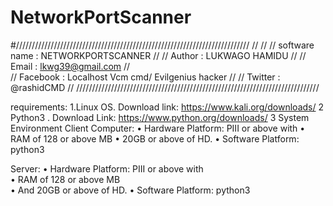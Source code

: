 
# NetworkPortScanner
#//////////////////////////////////////////////////////////////////////////
//                                                                         //
//      software name    :         NETWORKPORTSCANNER                      //
//      Author           :         LUKWAGO HAMIDU                          //
//      Email            :         lkwg39@gmail.com                        //  
//      Facebook         :         Localhost Vcm cmd/ Evilgenius hacker    // 
//     Twitter           :         @rashidCMD                              //
/////////////////////////////////////////////////////////////////////////////

requirements:
1.Linux OS. Download link: https://www.kali.org/downloads/
2 Python3 . Download Link: https://www.python.org/downloads/
3 System Environment 
Client Computer:
•	Hardware Platform: PIII or above with
•	RAM of 128 or above MB
•	20GB or above of HD.
•	Software Platform:  python3
 
Server: 
•	Hardware Platform: PIII or above with  
•	RAM of 128 or above MB  
•	And 20GB or above of HD. 
•	Software Platform: python3 




